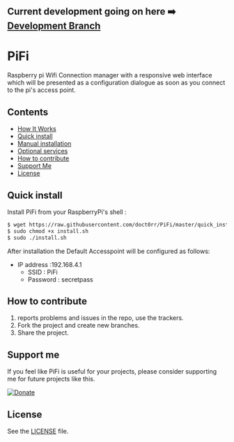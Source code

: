 ## Current development going on here :arrow_right: [Development Branch](https://github.com/doct0rr/PiFi/tree/development)
# PiFi

Raspberry pi Wifi Connection manager with a responsive web interface which will be presented as a configuration dialogue as soon as you connect to the pi's access point.

## Contents

 - [How It Works](#prerequisites)
 - [Quick install](#quick-install)
 - [Manual installation](#manual-installation)
 - [Optional services](#optional-services)
 - [How to contribute](#how-to-contribute)
 - [Support Me](#Support-me)
 - [License](#license)
 


## Quick install
Install PiFi from your RaspberryPi's shell :
```sh
$ wget https://raw.githubusercontent.com/doct0rr/PiFi/master/quick_installer.sh
$ sudo chmod +x install.sh
$ sudo ./install.sh
```

After installation the Default Accesspoint will be configured as follows:
* IP address :192.168.4.1
  * SSID       : PiFi
  * Password   : secretpass

## How to contribute

1. reports problems and issues in the repo, use the trackers.
2. Fork the project and create new branches.
3. Share the project.

## Support me
If you feel like PiFi is useful for your projects, please consider supporting me for future projects like this.

[![Donate](https://img.shields.io/badge/Donate-PayPal-green.svg)](https://paypal.me/noodlemonster)

## License
See the [LICENSE](./LICENSE) file.
